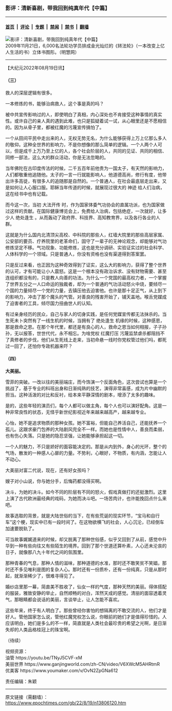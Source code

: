 ### 影评：清新喜剧，带我回到纯真年代【中篇】

---

#### [首页](../../../..?n13806120) &nbsp;|&nbsp; [评论](../../../../../epoch-comment?n13806120) &nbsp;|&nbsp; [专题](../../../../../epoch-special?n13806120) &nbsp;|&nbsp; [禁闻](../../../../../epoch-news?n13806120) &nbsp;|&nbsp; [禁书](../../../../../books?n13806120) &nbsp;|&nbsp; [翻墙](https://github.com/gfw-breaker/nogfw/blob/master/README.md?n13806120)


<div><img alt="影评：清新喜剧，带我回到纯真年代【中篇】" class="attachment-djy_600_400 size-djy_600_400 wp-post-image" src="https://i.epochtimes.com/assets/uploads/2020/01/2009-11-21-tw-pz-01-600x400.jpg"/>
<div class="caption">
 2009年11月21日，6,000名法轮功学员排成金光灿烂的《转法轮》（一本改变上亿人生活的书）立体书图形。（明慧网）
</div></div><hr/><div class="post_content" id="artbody" itemprop="articleBody">
 <!-- article content begin -->
 <p>
  【大纪元2022年08月19日讯】
 </p>
 <h4>
  （三）
 </h4>
 <p>
  救人的深层逻辑有很多。
 </p>
 <p>
  一本修炼的书，能够治病救人，这个事是真的吗？
 </p>
 <p>
  被中共宣传影响过的人，即使明白了真相，内心深处也不肯接受这种事情的真实性。或许自己的亲人真的遇到此难，也只是狐疑着试一试，从心眼里还是不愿相信的。因为从骨子里，都被红魔的污蔑宣传搞怕了。
 </p>
 <p>
  一个从田间平民中走出来的人，无权无势无名，为什么能够获得上万上亿那么多人的敬仰。这种全世界的影响力，不是你想像的那么简单的逻辑。一个人两个人可以，但是成千上万乃至上亿的人，各个社会阶层的人，共同的见证、共同的相信、同修一部法，这么大的群众活动，你是无法忽略的。
 </p>
 <p>
  当年佛陀在古印度传法的时候，二千五百年前他贵为一国太子，有天然的影响力，人们都敬重他追随他。太子的一言一行就能影响人，他道德高尚，修行有度，他带出许多高徒，有很多人的追随那是自然的。一个普通人，在社会最底层走出来，又是如何让人心服口服。耶稣当年传道的时候，就展现过很大的
  <ok href="https://www.epochtimes.com/gb/tag/%E7%A5%9E%E8%BF%B9.html">
   神迹
  </ok>
  给人们治病，这在经书中也有记载。
 </p>
 <p>
  而今这一次，当初
  <ok href="https://www.epochtimes.com/gb/tag/%E5%A4%A7%E6%B3%95%E5%BC%80%E4%BC%A0.html">
   大法开传
  </ok>
  时，作为国家体委气功协会的直属功派，也为国家做过这样的贡献。在国际健康博览会上，免费给人治病，包括绝症，一次就好，让多少人
  <ok href="https://www.epochtimes.com/gb/tag/%E7%BB%9D%E5%A4%84%E9%80%A2%E7%94%9F.html">
   绝处逢生
  </ok>
  。从而轰动了政府界、科技界、高知教育界，以及各行各业的人群。
 </p>
 <p>
  这就是为什么国内北清顶尖高校、中科院的那些人，红墙大院里的那些高层家属、公安部的要员、疗养院里的老革命们，固守了一辈子的无神论观念，却能够对气功修炼坚定不移。气功现象、功能修炼，这也是充分调研、实验证实过的社会科学、人体科学的一个领域。只是普通人，你没有资格也没有渠道得到答案罢。
 </p>
 <p>
  只是反过来看，也正因为这种奇效得到了证实，这么大的影响力，获得了整个世界的认可，才有可能让小人震怒。这是一个根本没有政治诉求、没有财物需要、甚至连组织都没有的，只是教人向善的功法。为什么一个党国的最高权力者，一个掌握了世界五分之一人口命运的独裁者，却为一个普通的气功活动怒火中烧，要倾尽一个国的力量倾尽一个党的力量，去镇压他去迫害他。也许是那十足正气，从上到下的影响力，冲击了那个魔头的气管。对善良的残害开始了，铺天盖地。喉舌党媒成了迫害者的工具，倾尽国力扭曲世人的认知。
 </p>
 <p>
  有过亲身经历的民众，自己与家人的切身实践，是任何党媒宣传都无法抹杀的。当生死未卜突然有了一线生机的时候，当拥有了
  <ok href="https://www.epochtimes.com/gb/tag/%E7%BB%9D%E5%A4%84%E9%80%A2%E7%94%9F.html">
   绝处逢生
  </ok>
  机缘的时候，这种感恩，那是救命之恩。在那个年代里，都还是有良心的人，救命之恩当如何相报，子子孙孙，无以报答，世世代代，永不相忘。为啥党权
  <ok href="https://www.epochtimes.com/gb/tag/%E7%BA%A2%E9%AD%94%E6%89%93%E5%8E%8B.html">
   红魔打压
  </ok>
  污蔑监禁虐杀都阻挡不了真修者的步伐，他们从生死线上走来，当初命悬一线时你党权管过他们吗，都死过一回了，还怕你专政机器来吓？
 </p>
 <h4>
  （四）
 </h4>
 <p>
  <strong>
   大美丽。
  </strong>
 </p>
 <p>
  雪菲的突破。一改以往的美丽端庄，而今饰演一个反面角色，这次尝试也算是一个挑战了，基于专业的科班出身和日渐纯熟的技艺，演得非常喜感，成为片中幽默的担当。这种活泼的对比和反衬，给本来平静深情的剧本，增添了太多的趣味。
 </p>
 <p>
  是的，这些年轻的演员们，每个人都可以做主角，每个人也可以演好配角。这是一种非常良性的状态，无怪乎新世纪影视近年来越来越高产，越来越专业。
 </p>
 <p>
  心怡，她不是追求物质的那种女孩。她不富裕，但能自己养活自己，还能抚养一个孤儿。这跟求豪门包养的大陆剧风完全不一样。而她也是性情中人，善良而柔弱，也有伤心失落。只是她的隐忍坚强，让她能够承担起这一切。
 </p>
 <p>
  一个人的魅力，不只是娇好的面容能决定的。那是从内到外，身心的光环，整个的气场，散发的一种感人心扉的力量。不势利，心眼好，不物质，有内涵，怎能让人不动心。
 </p>
 <p>
  大美丽对富二代说，现在，还有好女孩吗？
 </p>
 <p>
  嫂子对小山说，你与她分手，后悔药都没得买啊。
 </p>
 <p>
  决斗，为她的决斗。如今不同的阶层有不同的怒火，假戏真做打的还挺激烈。这里上演了古代欧洲最经典的戏码，为她而决斗吧。一场苦肉计，也许能挽回点什么来吧。
 </p>
 <p>
  故事选取的背景，就是大陆世俗的当下，在有些荒诞的现实环节，“宝马和自行车”这个梗，现实中已有一段时间了。在这物欲横飞的社会，人心沉沦，已经倒车加速要脱轨了。
 </p>
 <p>
  可当故事娓娓道来的时候，却又脱离了那种世俗感，似乎又回到了从前，感觉中升华到一种有些向往又有些陌生的境界。回到了那个世道还算朴素，人心还未沦丧的日子，就像那八九十年代之间的氛围里。
 </p>
 <p>
  那种青春的气息，那种人情的滋味，那种道德的水准，那时还不敢笑贫不笑娼，那时还不多见唯利是图的复杂人心。那时还有一份质朴，还有一份纯真，只是从那时起，就渐渐稀少了，很难寻得见了。
 </p>
 <p>
  婚纱店里那一幕，简直美不胜收了，仙女一样的气度，那种天然的美丽。得体搭配的服装，雅致安静的举止，自然顺畅的对白，浑然天成的感觉。清丽的面容透着灵气，那眼睛都会说话的美丽，言谈举止，让人怎能不喜欢。
 </p>
 <p>
  这些年来，终于有人明白了。那些曾经你害怕的想隔离的不敢交流的人，他们才是好人。管他国家怎么说，管他红魔党权怎么说，你眼前的她们才是值得珍惜的。人应该明白，她们是多么的不一样，简直就是人类社会最珍贵的希望之光啊，是日渐失却的人类品格桂冠上的珠宝啊。
 </p>
 <p>
  （待续）
 </p>
 <p>
  视频资源：
  <br/>
  油管 https://youtu.be/TNyJ5CVF-xM
  <br/>
  美丽世界 https://www.ganjingworld.com/zh-CN/video/V6XWcM5AHRtmR
  <br/>
  优美客 https://www.youmaker.com/v/OvN2ZpGNa612
 </p>
 <p>
  责任编辑：朱颖
 </p>
 <!-- article content end -->
 <div id="below_article_ad">
 </div>
</div>


---

原文链接（需翻墙）：https://www.epochtimes.com/gb/22/8/19/n13806120.htm